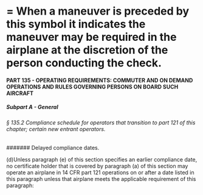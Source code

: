 
# = When a maneuver is preceded by this symbol it indicates the maneuver may be required in the airplane at the discretion of the person conducting the check.
#### PART 135 - OPERATING REQUIREMENTS: COMMUTER AND ON DEMAND OPERATIONS AND RULES GOVERNING PERSONS ON BOARD SUCH AIRCRAFT
##### Subpart A - General
###### § 135.2 Compliance schedule for operators that transition to part 121 of this chapter; certain new entrant operators.
####### Delayed compliance dates.

(d)Unless paragraph (e) of this section specifies an earlier compliance date, no certificate holder that is covered by paragraph (a) of this section may operate an airplane in 14 CFR part 121 operations on or after a date listed in this paragraph unless that airplane meets the applicable requirement of this paragraph:
